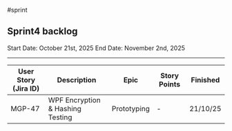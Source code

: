 #sprint
## Sprint4 backlog
Start Date: October 21st, 2025
End Date: November 2nd, 2025

---

| User Story (Jira ID) | Description                      | Epic        | Story Points | Finished |
| -------------------- | -------------------------------- | ----------- | ------------ | -------- |
| MGP-47               | WPF Encryption & Hashing Testing | Prototyping | -            | 21/10/25 |
